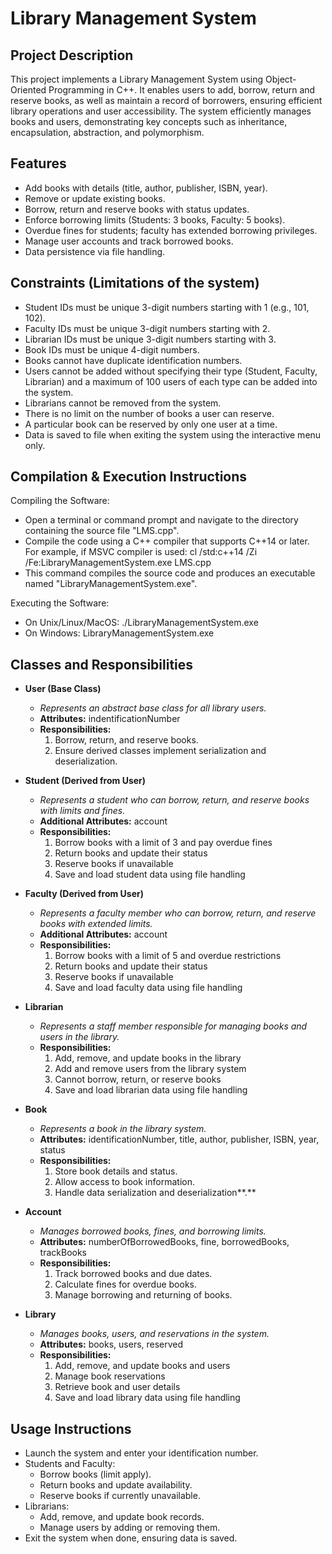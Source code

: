 # Library Management System

## **Project Description**

This project implements a Library Management System using Object-Oriented Programming in C++. It enables users to add, borrow, return and reserve books, as well as maintain a record of borrowers, ensuring efficient library operations and user accessibility. The system efficiently manages books and users, demonstrating key concepts such as inheritance, encapsulation, abstraction, and polymorphism.

## **Features**

* Add books with details (title, author, publisher, ISBN, year).
* Remove or update existing books.
* Borrow, return and reserve books with status updates.
* Enforce borrowing limits (Students: 3 books, Faculty: 5 books).
* Overdue fines for students; faculty has extended borrowing privileges.
* Manage user accounts and track borrowed books.
* Data persistence via file handling.

## **Constraints (Limitations of the system)**

* Student IDs must be unique 3-digit numbers starting with 1 (e.g., 101, 102).
* Faculty IDs must be unique 3-digit numbers starting with 2.
* Librarian IDs must be unique 3-digit numbers starting with 3.
* Book IDs must be unique 4-digit numbers.
* Books cannot have duplicate identification numbers.
* Users cannot be added without specifying their type (Student, Faculty, Librarian) and a maximum of 100 users of each type can be added into the system.
* Librarians cannot be removed from the system.
* There is no limit on the number of books a user can reserve.
* A particular book can be reserved by only one user at a time.
* Data is saved to file when exiting the system using the interactive menu only.

## **Compilation & Execution Instructions**

Compiling the Software:

* Open a terminal or command prompt and navigate to the directory containing the source file "LMS.cpp".
* Compile the code using a C++ compiler that supports C++14 or later. For example, if MSVC compiler is used: cl /std:c++14 /Zi /Fe:LibraryManagementSystem.exe LMS.cpp
* This command compiles the source code and produces an executable named "LibraryManagementSystem.exe".

Executing the Software:

* On Unix/Linux/MacOS: ./LibraryManagementSystem.exe
* On Windows: LibraryManagementSystem.exe

## **Classes and Responsibilities**

* **User (Base Class)**
  + *Represents an abstract base class for all library users.*
  + **Attributes:** indentificationNumber
  + **Responsibilities:**
    1. Borrow, return, and reserve books.
    2. Ensure derived classes implement serialization and deserialization.

* **Student (Derived from User)**
  + *Represents a student who can borrow, return, and reserve books with limits and fines.*
  + **Additional Attributes:** account
  + **Responsibilities:**
    1. Borrow books with a limit of 3 and pay overdue fines
    2. Return books and update their status
    3. Reserve books if unavailable
    4. Save and load student data using file handling

* **Faculty (Derived from User)**
  + *Represents a faculty member who can borrow, return, and reserve books with extended limits.*
  + **Additional Attributes:** account
  + **Responsibilities:**
    1. Borrow books with a limit of 5 and overdue restrictions
    2. Return books and update their status
    3. Reserve books if unavailable
    4. Save and load faculty data using file handling

* **Librarian**
  + *Represents a staff member responsible for managing books and users in the library.*
  + **Responsibilities:**
    1. Add, remove, and update books in the library
    2. Add and remove users from the library system
    3. Cannot borrow, return, or reserve books
    4. Save and load librarian data using file handling

* **Book**
  + *Represents a book in the library system.*
  + **Attributes:** identificationNumber, title, author, publisher, ISBN, year, status
  + **Responsibilities:**
    1. Store book details and status.
    2. Allow access to book information.
    3. Handle data serialization and deserialization**.**

* **Account**
  + *Manages borrowed books, fines, and borrowing limits.*
  + **Attributes:** numberOfBorrowedBooks, fine, borrowedBooks, trackBooks
  + **Responsibilities:**
    1. Track borrowed books and due dates.
    2. Calculate fines for overdue books.
    3. Manage borrowing and returning of books.

* **Library**
  + *Manages books, users, and reservations in the system.*
  + **Attributes:** books, users, reserved
  + **Responsibilities:**
    1. Add, remove, and update books and users
    2. Manage book reservations
    3. Retrieve book and user details
    4. Save and load library data using file handling

## **Usage Instructions**

* Launch the system and enter your identification number.
* Students and Faculty:
  + Borrow books (limit apply).
  + Return books and update availability.
  + Reserve books if currently unavailable.
* Librarians:
  + Add, remove, and update book records.
  + Manage users by adding or removing them.
* Exit the system when done, ensuring data is saved.
